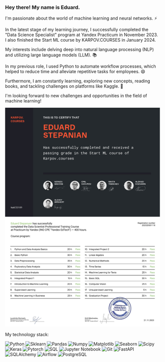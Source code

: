 ### Hey there! My name is Eduard.

I'm passionate about the world of machine learning and neural networks. ⚡

In the latest stage of my learning journey, I successfully completed the "Data Science Specialist" program at Yandex Practicum in November 2023. I also finished the Start ML course by KARPOV.COURSES in January 2024.

My interests include delving deep into natural language processing (NLP) and utilizing large language models (LLM). 📚

In my previous role, I used Python to automate workflow processes, which helped to reduce time and alleviate repetitive tasks for employees. 😄

Furthermore, I am constantly learning, exploring new concepts, reading books, and tackling challenges on platforms like Kaggle. 🔭

I'm looking forward to new challenges and opportunities in the field of machine learning!

![Certificate_KARPOV_COURSES](https://github.com/Eduard-Stepanyan/Eduard/blob/main/Karpov_Courses_Certificate_page-0001.jpg)
![Certificate_Yandex_Practicum](https://github.com/Eduard-Stepanyan/Eduard/blob/main/Yandex%20Practicum_Certificate_page-0002.jpg)



My technology stack:

![Python](https://img.shields.io/badge/-Python-gray?style=for-the-badge&logo=python)
![Sklearn](https://img.shields.io/badge/scikitlearn-gray?style=for-the-badge&logo=scikitlearn)
![Pandas](https://img.shields.io/badge/pandas-gray?style=for-the-badge&logo=pandas)
![Numpy](https://img.shields.io/badge/numpy-gray?style=for-the-badge&logo=numpy)
![Matplotlib](https://img.shields.io/badge/matplotlib-gray?style=for-the-badge&logo=matplotlib)
![Seaborn](https://img.shields.io/badge/seaborn-gray?style=for-the-badge&logo=seaborn)
![Scipy](https://img.shields.io/badge/scipy-gray?style=for-the-badge&logo=scipy)
![Keras](https://img.shields.io/badge/keras-gray?style=for-the-badge&logo=keras)
![Pytorch](https://img.shields.io/badge/pytorch-gray?style=for-the-badge&logo=pytorch)
![SQL](https://img.shields.io/badge/-SQL-gray?style=for-the-badge&logo=SQL)
![Jupyter Notebook](https://img.shields.io/badge/-Jupyter_Notebook-gray?style=for-the-badge&logo=Jupyter)
![Git](https://img.shields.io/badge/-Git-gray?style=for-the-badge&logo=Git)
![FastAPI](https://img.shields.io/badge/-FastAPI-gray?style=for-the-badge&logo=FastAPI)
![SQLAlchemy](https://img.shields.io/badge/-SQLAlchemy-gray?style=for-the-badge&logo=SQLAlchemy)
![Airflow](https://img.shields.io/badge/-Airflow-gray?style=for-the-badge&logo=apacheairflow)
![PostgreSQL](https://img.shields.io/badge/-PostgreSQL-gray?style=for-the-badge&logo=PostgreSQL)
